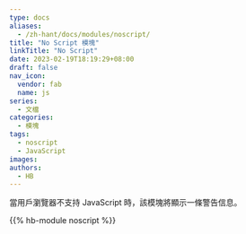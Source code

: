 ```yaml
---
type: docs
aliases:
  - /zh-hant/docs/modules/noscript/
title: "No Script 模塊"
linkTitle: "No Script"
date: 2023-02-19T18:19:29+08:00
draft: false
nav_icon:
  vendor: fab
  name: js
series:
  - 文檔
categories:
  - 模塊
tags:
  - noscript
  - JavaScript
images:
authors:
  - HB
---
```


當用戶瀏覽器不支持 JavaScript 時，該模塊將顯示一條警告信息。

<!--more-->

{{% hb-module noscript %}}
